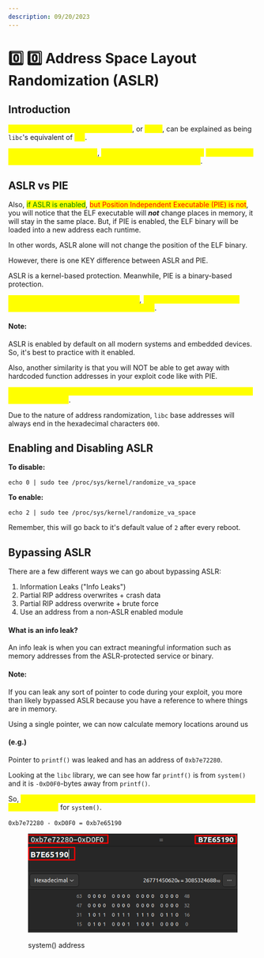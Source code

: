 ```yaml
---
description: 09/20/2023
---
```


# 0️⃣ 0️⃣ Address Space Layout Randomization (ASLR)

## Introduction

<mark style="color:yellow;">Address Space Layout Randomization</mark>, or <mark style="color:yellow;">ASLR</mark>, can be explained as being `libc`'s equivalent of <mark style="color:yellow;">PIE</mark>.

<mark style="color:yellow;">Every time you run a binary</mark>, <mark style="color:yellow;">`libc, the stack, and the heap`</mark> <mark style="color:yellow;"></mark><mark style="color:yellow;">will get loaded into a different memory address within your address space</mark>.

## ASLR vs PIE

Also, <mark style="color:green;">if ASLR is enabled</mark>, <mark style="color:red;">but Position Independent Executable (PIE) is not</mark>, you will notice that the ELF executable will _**not**_ change places in memory, it will stay in the same place. But, if PIE is enabled, the ELF binary will be loaded into a new address each runtime.

In other words, ASLR alone will not change the position of the ELF binary.

However, there is one KEY difference between ASLR and PIE.

ASLR is a kernel-based protection. Meanwhile, PIE is a binary-based protection.

<mark style="color:yellow;">ASLR must be configured on the system</mark>, <mark style="color:yellow;">while the binary must be pre-compiled with the PIE memory protection set</mark>.

#### Note:

ASLR is enabled by default on all modern systems and embedded devices. So, it's best to practice with it enabled.

Also, another similarity is that you will NOT be able to get away with hardcoded function addresses in your exploit code like with PIE.

<mark style="color:yellow;">A reliable way of obtaining an ASLR address is by reading the GOT entry of a specific function</mark>.

Due to the nature of address randomization, `libc` base addresses will always end in the hexadecimal characters `000`.

## Enabling and Disabling ASLR

**To disable:**

```
echo 0 | sudo tee /proc/sys/kernel/randomize_va_space
```

**To enable:**

```
echo 2 | sudo tee /proc/sys/kernel/randomize_va_space
```

Remember, this will go back to it's default value of `2` after every reboot.

## Bypassing ASLR

There are a few different ways we can go about bypassing ASLR:

1. Information Leaks ("Info Leaks")
2. Partial RIP address overwrites + crash data
3. Partial RIP address overwrite + brute force
4. Use an address from a non-ASLR enabled module

#### What is an info leak?

An info leak is when you can extract meaningful information such as memory addresses from the ASLR-protected service or binary.

#### Note:

If you can leak any sort of pointer to code during your exploit, you more than likely bypassed ASLR because you have a reference to where things are in memory.

Using a single pointer, we can now calculate memory locations around us

#### (e.g.)

Pointer to `printf()` was leaked and has an address of `0xb7e72280`.

Looking at the `libc` library, we can see how far `printf()` is from `system()` and it is `-0xD0F0`-bytes away from `printf()`.

So, <mark style="color:yellow;">all we need to do is subtract the address and it's offset and we will have a fixed address</mark> for `system()`.

`0xb7e72280 - 0xD0F0 = 0xb7e65190`

<figure><img src="../../.gitbook/assets/image (1) (1) (1) (1) (1) (1) (1) (1) (1) (1) (1) (1) (1) (1) (1) (1) (1) (1) (1) (1) (1) (1) (1) (1) (1) (1) (1) (1) (1) (1) (1) (1) (1).png" alt=""><figcaption><p>system() address</p></figcaption></figure>

